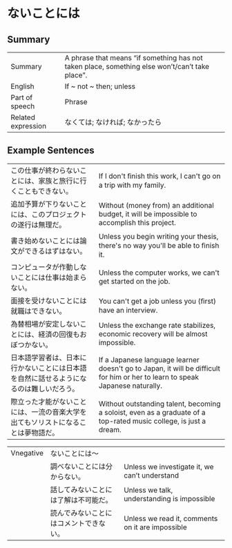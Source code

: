 # ないことには

## Summary

<table><tr>   <td>Summary</td>   <td>A phrase that means “if something has not taken place, something else won’t/can’t take place”.</td></tr><tr>   <td>English</td>   <td>If ~ not ~ then; unless</td></tr><tr>   <td>Part of speech</td>   <td>Phrase</td></tr><tr>   <td>Related expression</td>   <td>なくては; なければ; なかったら</td></tr></table>

## Example Sentences

<table><tr>   <td>この仕事が終わらないことには、家族と旅行に行くこともできない。</td>   <td>If I don't ﬁnish this work, I can't go on a trip with my family.</td></tr><tr>   <td>追加予算が下りないことには、このプロジェクトの遂行は無理だ。</td>   <td>Without (money from) an additional budget, it will be impossible to accomplish this project.</td></tr><tr>   <td>書き始めないことには論文ができるはずはない。</td>   <td>Unless you begin writing your thesis, there's no way you'll be able to ﬁnish it.</td></tr><tr>   <td>コンピュータが作動しないことには仕事は始まらない。</td>   <td>Unless the computer works, we can't get started on the job.</td></tr><tr>   <td>面接を受けないことには就職はできない。</td>   <td>You can't get a job unless you (ﬁrst) have an interview.</td></tr><tr>   <td>為替相場が安定しないことには、経済の回復もおぼつかない。</td>   <td>Unless the exchange rate stabilizes, economic recovery will be almost impossible.</td></tr><tr>   <td>日本語学習者は、日本に行かないことには日本語を自然に話せるようになるのは難しいだろう。</td>   <td>If a Japanese language learner doesn't go to Japan, it will be difficult for him or her to learn to speak Japanese naturally.</td></tr><tr>   <td>際立った才能がないことには、一流の音楽大学を出てもソリストになることは夢物語だ。</td>   <td>Without outstanding talent, becoming a soloist, even as a graduate of a top-rated music college, is just a dream.</td></tr></table>

<table class="table"><tbody><tr class="tr head"><td class="td"><span class="bold">Vnegative</span></td><td class="td"><span class="concept">ないことには</span><span>～</span></td><td class="td"></td></tr><tr class="tr"><td class="td"></td><td class="td"><span>調べ</span><span class="concept">ないことには</span><span>分からない。</span></td><td class="td"><span>Unless we investigate it, we can’t understand</span></td></tr><tr class="tr"><td class="td"></td><td class="td"><span>話してみ</span><span class="concept">ないことには</span><span>了解は不可能だ。</span></td><td class="td"><span>Unless we talk, understanding is impossible</span></td></tr><tr class="tr"><td class="td"></td><td class="td"><span>読んでみ</span><span class="concept">ないことには</span><span>コメントできない。</span></td><td class="td"><span>Unless we read it, comments on it are impossible</span></td></tr></tbody></table>

